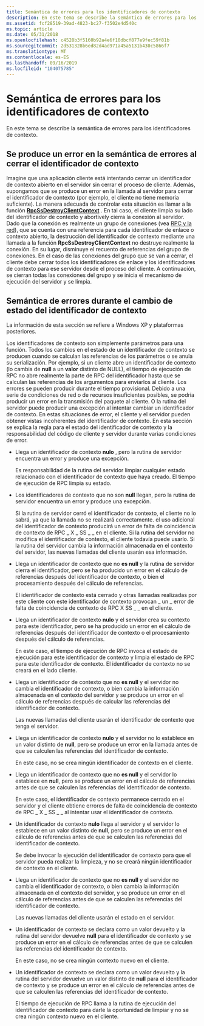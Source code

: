 ```yaml
---
title: Semántica de errores para los identificadores de contexto
description: En este tema se describe la semántica de errores para los identificadores de contexto.
ms.assetid: fcf28519-39ad-4823-bc27-f3502e4d540c
ms.topic: article
ms.date: 05/31/2018
ms.openlocfilehash: c4528b3f5160b92a4e6f10dbcf877e9fec59f81b
ms.sourcegitcommit: 2d531328b6ed82d4ad971a45a5131b430c5866f7
ms.translationtype: MT
ms.contentlocale: es-ES
ms.lasthandoff: 09/16/2019
ms.locfileid: "104075785"
---
```

# <a name="failure-semantics-for-context-handles"></a>Semántica de errores para los identificadores de contexto

En este tema se describe la semántica de errores para los identificadores de contexto.

## <a name="failure-semantics-when-closing-the-context-handle-fails"></a>Se produce un error en la semántica de errores al cerrar el identificador de contexto

Imagine que una aplicación cliente está intentando cerrar un identificador de contexto abierto en el servidor sin cerrar el proceso de cliente. Además, supongamos que se produce un error en la llamada al servidor para cerrar el identificador de contexto (por ejemplo, el cliente no tiene memoria suficiente). La manera adecuada de controlar esta situación es llamar a la función [**RpcSsDestroyClientContext**](/windows/desktop/api/Rpcndr/nf-rpcndr-rpcssdestroyclientcontext) . En tal caso, el cliente limpia su lado del identificador de contexto y abortively cierra la conexión al servidor. Dado que la conexión es realmente un grupo de conexiones (vea [RPC y la red](rpc-and-the-network.md)), que se cuenta con una referencia para cada identificador de enlace o contexto abierto, la destrucción del identificador de contexto mediante una llamada a la función **RpcSsDestroyClientContext** no destruye realmente la conexión. En su lugar, disminuye el recuento de referencias del grupo de conexiones. En el caso de las conexiones del grupo que se van a cerrar, el cliente debe cerrar todos los identificadores de enlace y los identificadores de contexto para ese servidor desde el proceso del cliente. A continuación, se cierran todas las conexiones del grupo y se inicia el mecanismo de ejecución del servidor y se limpia.

## <a name="failure-semantics-during-change-of-state-of-the-context-handle"></a>Semántica de errores durante el cambio de estado del identificador de contexto

La información de esta sección se refiere a Windows XP y plataformas posteriores.

Los identificadores de contexto son simplemente parámetros para una función. Todos los cambios en el estado de un identificador de contexto se producen cuando se calculan las referencias de los parámetros o se anula su serialización. Por ejemplo, si un cliente abre un identificador de contexto (lo cambia de **null** a un **valor** distinto de NULL), el tiempo de ejecución de RPC no abre realmente la parte de RPC del identificador hasta que se calculan las referencias de los argumentos para enviarlos al cliente. Los errores se pueden producir durante el tiempo provisional. Debido a una serie de condiciones de red o de recursos insuficientes posibles, se podría producir un error en la transmisión del paquete al cliente. O la rutina del servidor puede producir una excepción al intentar cambiar un identificador de contexto. En estas situaciones de error, el cliente y el servidor pueden obtener vistas incoherentes del identificador de contexto. En esta sección se explica la regla para el estado del identificador de contexto y la responsabilidad del código de cliente y servidor durante varias condiciones de error.

-   Llega un identificador de contexto **nulo** , pero la rutina de servidor encuentra un error y produce una excepción.

    Es responsabilidad de la rutina del servidor limpiar cualquier estado relacionado con el identificador de contexto que haya creado. El tiempo de ejecución de RPC limpia su estado.

-   Los identificadores de contexto que no son **null** llegan, pero la rutina de servidor encuentra un error y produce una excepción.

    Si la rutina de servidor cerró el identificador de contexto, el cliente no lo sabrá, ya que la llamada no se realizará correctamente. el uso adicional del identificador de contexto producirá un error de falta de coincidencia de contexto de RPC \_ X \_ SS \_ \_ en el cliente. Si la rutina del servidor no modifica el identificador de contexto, el cliente todavía puede usarlo. Si la rutina del servidor cambia la información almacenada en el contexto del servidor, las nuevas llamadas del cliente usarán esa información.

-   Llega un identificador de contexto que no **es null** y la rutina de servidor cierra el identificador, pero se ha producido un error en el cálculo de referencias después del identificador de contexto, o bien el procesamiento después del cálculo de referencias.

    El identificador de contexto está cerrado y otras llamadas realizadas por este cliente con este identificador de contexto provocan \_ un \_ error de falta de coincidencia de contexto de RPC X SS \_ \_ en el cliente.

-   Llega un identificador de contexto **nulo** y el servidor crea su contexto para este identificador, pero se ha producido un error en el cálculo de referencias después del identificador de contexto o el procesamiento después del cálculo de referencias.

    En este caso, el tiempo de ejecución de RPC invoca el estado de ejecución para este identificador de contexto y limpia el estado de RPC para este identificador de contexto. El identificador de contexto no se creará en el lado cliente.

-   Llega un identificador de contexto que no **es null** y el servidor no cambia el identificador de contexto, o bien cambia la información almacenada en el contexto del servidor y se produce un error en el cálculo de referencias después de calcular las referencias del identificador de contexto.

    Las nuevas llamadas del cliente usarán el identificador de contexto que tenga el servidor.

-   Llega un identificador de contexto **nulo** y el servidor no lo establece en un valor distinto de **null**, pero se produce un error en la llamada antes de que se calculen las referencias del identificador de contexto.

    En este caso, no se crea ningún identificador de contexto en el cliente.

-   Llega un identificador de contexto que no **es null** y el servidor lo establece en **null**, pero se produce un error en el cálculo de referencias antes de que se calculen las referencias del identificador de contexto.

    En este caso, el identificador de contexto permanece cerrado en el servidor y el cliente obtiene errores de falta de coincidencia de contexto de RPC \_ X \_ SS \_ \_ al intentar usar el identificador de contexto.

-   Un identificador de contexto **nulo** llega al servidor y el servidor lo establece en un valor distinto de **null**, pero se produce un error en el cálculo de referencias antes de que se calculen las referencias del identificador de contexto.

    Se debe invocar la ejecución del identificador de contexto para que el servidor pueda realizar la limpieza, y no se creará ningún identificador de contexto en el cliente.

-   Llega un identificador de contexto que no **es null** y el servidor no cambia el identificador de contexto, o bien cambia la información almacenada en el contexto del servidor, y se produce un error en el cálculo de referencias antes de que se calculen las referencias del identificador de contexto.

    Las nuevas llamadas del cliente usarán el estado en el servidor.

-   Un identificador de contexto se declara como un valor devuelto y la rutina del servidor devuelve **null** para el identificador de contexto y se produce un error en el cálculo de referencias antes de que se calculen las referencias del identificador de contexto.

    En este caso, no se crea ningún contexto nuevo en el cliente.

-   Un identificador de contexto se declara como un valor devuelto y la rutina del servidor devuelve un valor distinto de **null** para el identificador de contexto y se produce un error en el cálculo de referencias antes de que se calculen las referencias del identificador de contexto.

    El tiempo de ejecución de RPC llama a la rutina de ejecución del identificador de contexto para darle la oportunidad de limpiar y no se crea ningún contexto nuevo en el cliente.

 

 




